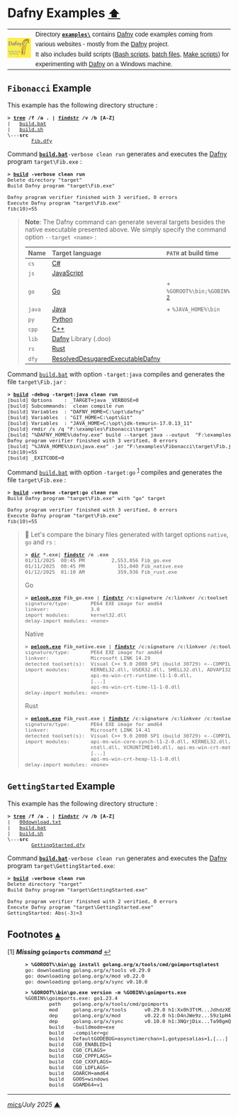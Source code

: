 # <span id="top">Dafny Examples</span> <span style="font-size:90%;">[⬆](../README.md#top)</span>

<table style="font-family:Helvetica,Arial;line-height:1.6;">
  <tr>
  <td style="border:0;padding:0 10px 0 0;min-width:25%;"><a href="https://dafny.org/" rel="external"><img src="../docs/images/dafny-logo.jpg" width="100" alt="Dafny project"/></a></td>
  <td style="border:0;padding:0;vertical-align:text-top;">Directory <a href="."><strong><code>examples\</code></strong></a> contains <a href="https://dafny.org/" rel="external" title="Dafny">Dafny</a> code examples coming from various websites - mostly from the <a href="https://dafny.org/" rel="external" title="Dafny">Dafny</a> project.<br/>
  It also includes build scripts (<a href="https://tldp.org/LDP/Bash-Beginners-Guide/html/sect_02_01.html" rel="external">Bash scripts</a>, <a href="https://en.wikibooks.org/wiki/Windows_Batch_Scripting" rel="external">batch files</a>, <a href="https://makefiletutorial.com/" rel="external">Make scripts</a>) for experimenting with <a href="https://dafny.org/" rel="external">Dafny</a> on a Windows machine.</td>
  </tr>
</table>

## <span id="fib">`Fibonacci` Example</span>

This example has the following directory structure :

<pre style="font-size:80%;">
<b>&gt; <a href="https://learn.microsoft.com/en-us/windows-server/administration/windows-commands/tree" rel="external">tree</a> /f /a . | <a href="https://learn.microsoft.com/en-us/windows-server/administration/windows-commands/findstr" rel="external">findstr</a> /v /b [A-Z]</b>
|   <a href="./Fibonacci/build.bat">build.bat</a>
|   <a href="./Fibonacci/build.sh">build.sh</a>
\---<b>src</b>
        <a href="./Fibonacci/src/Fib.dfy">Fib.dfy</a>
</pre>

Command [**`build.bat`**](./Fibonacci/build.bat)`-verbose clean run` generates and executes the [Dafny] program `target\Fib.exe` :

<pre style="font-size:80%;">
<b>&gt; <a href="./Fibonacci/build.bat">build</a> -verbose clean run</b>
Delete directory "target"
Build Dafny program "target\Fib.exe"

Dafny program verifier finished with 3 verified, 0 errors
Execute Dafny program "target\Fib.exe"
fib(10)=55
</pre>

> **Note**: The Dafny command can generate several targets besides the native executable presented above. We simply specify the command option `--target <name>` :
>
> |  Name  | Target&nbsp;language | `PATH`&nbsp;at build time |
> |:-------|:-----------|:------------|
> | `cs`   | [C#][target_csharp] | |
> | `js`   | [JavaScript][target_javascript] | |
> | `go`   | [Go][target_golang] | + `%GOROOT%\bin;%GOBIN%` <sup id="anchor_02">[2](#footnote_02)</sup> |
> | `java` | [Java][target_java] | + `%JAVA_HOME%\bin` |
> | `py`   | [Python][target_python] | |
> | `cpp`  | [C++][target_cpp] | |
> | `lib`  | [Dafny][target_dafny] Library (.doo) | |
> | `rs`   | [Rust][target_rust] | |
> | `dfy`  | [ResolvedDesugaredExecutableDafny][target_desugared] | |

Command [`build.bat`](./Fibonacci/build.bat) with option `-target:java` compiles and generates the file `target\Fib.jar` :

<pre style="font-size:80%;">
<b>&gt; <a href="./Fibonacci/build.bat">build</a> -debug -target:java clean run</b>
[build] Options    : _TARGET=java _VERBOSE=0
[build] Subcommands:  clean compile run
[build] Variables  : "DAFNY_HOME=C:\opt\dafny"
[build] Variables  : "GIT_HOME=C:\opt\Git"
[build] Variables  : "JAVA_HOME=C:\opt\jdk-temurin-17.0.13_11"
[build] rmdir /s /q "F:\examples\Fibonacci\target"
[build] "%DAFNY_HOME%\dafny.exe" build --target java --output  "F:\examples\Fibonacci\target\Fib.jar"  "F:\examples\Fibonacci\src\Fib.dfy"
Dafny program verifier finished with 3 verified, 0 errors
[build] "%JAVA_HOME%\bin\java.exe" -jar "F:\examples\Fibonacci\target\Fib.jar"
fib(10)=55
[build] _EXITCODE=0
</pre>

Command [`build.bat`](./Fibonacci/build.bat) with option `-target:go` <sup id="anchor_01">[1](#footnote_01)</sup> compiles and generates the file `target\Fib.exe` :

<pre style="font-size:80%;">
<b>&gt; <a href="./Fibonacci/build.bat">build</a> -verbose -target:go clean run</b>
Build Dafny program "target\Fib.exe" with "go" target

Dafny program verifier finished with 3 verified, 0 errors
Execute Dafny program "target\Fib.exe"
fib(10)=55
</pre>

> **:mag_right:** Let's compare the binary files generated with target options `native`, `go` and `rs` :
> <pre style="font-size:80%;">
> <b>&gt; <a href="https://learn.microsoft.com/en-us/windows-server/administration/windows-commands/dir" rel="external">dir</a> *.exe| <a href="https://learn.microsoft.com/en-us/windows-server/administration/windows-commands/findstr" rel="external">findstr</a> /e .exe</b>
> 01/11/2025  08:45 PM         2,553,856 Fib_go.exe
> 01/11/2025  08:45 PM           151,040 Fib_native.exe
> 01/12/2025  01:10 AM           359,936 Fib_rust.exe
> </pre>
> Go
> <pre style="font-size:80%;">
> <b>&gt; <a href="">pelook.exe</a> Fib_go.exe | <a href="https://learn.microsoft.com/en-us/windows-server/administration/windows-commands/findstr" rel="external">findstr</a> /c:signature /c:linkver /c:toolset /c:modules:</b>
> signature/type:       PE64 EXE image for amd64
> linkver:              3.0
> import modules:       kernel32.dll
> delay-import modules: &lt;none>
> </pre>
> Native
> <pre style="font-size:80%;">
> <b>&gt; <a href="">pelook.exe</a> Fib_native.exe | <a href="https://learn.microsoft.com/en-us/windows-server/administration/windows-commands/findstr" rel="external">findstr</a> /c:signature /c:linkver /c:toolset /c:modules:</b>
> signature/type:       PE64 EXE image for amd64
> linkver:              Microsoft LINK 14.29
> detected toolset(s):  Visual C++ 9.0 2008 SP1 (build 30729) <--COMPILER(s)
> import modules:       KERNEL32.dll, USER32.dll, SHELL32.dll, ADVAPI32.dll,
>                       api-ms-win-crt-runtime-l1-1-0.dll,
>                       [...]
>                       api-ms-win-crt-time-l1-1-0.dll
> delay-import modules: &lt;none>
> </pre>
> Rust
> <pre style="font-size:80%;">
> <b>&gt; <a href="">pelook.exe</a> Fib_rust.exe | <a href="https://learn.microsoft.com/en-us/windows-server/administration/windows-commands/findstr" rel="external">findstr</a> /c:signature /c:linkver /c:toolset /c:modules:</b>
> signature/type:       PE64 EXE image for amd64
> linkver:              Microsoft LINK 14.41
> detected toolset(s):  Visual C++ 9.0 2008 SP1 (build 30729) <--COMPILER(s)
> import modules:       api-ms-win-core-synch-l1-2-0.dll, KERNEL32.dll,
>                       ntdll.dll, VCRUNTIME140.dll, api-ms-win-crt-math-l1-1-0.dll,
>                       [...]
>                       api-ms-win-crt-heap-l1-1-0.dll
> delay-import modules: &lt;none>
> </pre>

<!--================================================================-->
## <span id="getting_started">`GettingStarted` Example</span>

This example has the following directory structure :

<pre style="font-size:80%;">
<b>&gt; <a href="https://learn.microsoft.com/en-us/windows-server/administration/windows-commands/tree" rel="external">tree</a> /f /a . | <a href="https://learn.microsoft.com/en-us/windows-server/administration/windows-commands/findstr" rel="external">findstr</a> /v /b [A-Z]</b>
|   <a href="./GettingStarted/00download.txt">00download.txt</a>
|   <a href="./GettingStarted/build.bat">build.bat</a>
|   <a href="./GettingStarted/build.sh">build.sh</a>
\---<b>src</b>
        <a href="./GettingStarted/src/GettingStarted.dfy">GettingStarted.dfy</a>
</pre>

Command [**`build.bat`**](./GettingStarted/build.bat)`-verbose clean run` generates and executes the [Dafny] program `target\GettingStarted.exe`:

<pre style="font-size:80%;">
<b>&gt; <a href="./GettingStarted/build.bat">build</a> -verbose clean run</b>
Delete directory "target"
Build Dafny program "target\GettingStarted.exe"

Dafny program verifier finished with 2 verified, 0 errors
Execute Dafny program "target\GettingStarted.exe"
GettingStarted: Abs(-3)=3
</pre>

<!--=======================================================================-->

## <span id="footnotes">Footnotes</span> [**&#x25B4;**](#top)

<span id="footnote_01">[1]</span> ***Missing* <code>goimports</code> *command*** [↩](#anchor_01)

<dl><dd>
<pre style="font-size:80%;">
<b>&gt; %GOROOT%\bin\<a href="https://pkg.go.dev/cmd/go" rel="external">go</a> install golang.org/x/tools/cmd/goimports@latest</b>
go: downloading golang.org/x/tools v0.29.0
go: downloading golang.org/x/mod v0.22.0
go: downloading golang.org/x/sync v0.10.0
</pre>

<pre style="font-size:80%;">
<b>&gt; %GOROOT%\bin\go.exe version -m %GOBIN%\goimports.exe</b>
%GOBIN%\goimports.exe: go1.23.4
        path    golang.org/x/tools/cmd/goimports
        mod     golang.org/x/tools      v0.29.0 h1:Xx0h3TtM...JdhdzXE=
        dep     golang.org/x/mod        v0.22.0 h1:D4nJWe9z...59z1pH4=
        dep     golang.org/x/sync       v0.10.0 h1:3NQrjDix...Ta98gmQ=
        build   -buildmode=exe
        build   -compiler=gc
        build   DefaultGODEBUG=asynctimerchan=1,gotypesalias=1,[...]
        build   CGO_ENABLED=1
        build   CGO_CFLAGS=
        build   CGO_CPPFLAGS=
        build   CGO_CXXFLAGS=
        build   CGO_LDFLAGS=
        build   GOARCH=amd64
        build   GOOS=windows
        build   GOAMD64=v1
</pre>
</dd></dl>

***

*[mics](https://lampwww.epfl.ch/~michelou/)/July 2025* [**&#9650;**](#top)
<span id="bottom">&nbsp;</span>

<!-- link refs -->

[dafny]: https://dafny.org/
[target_cpp]: https://github.com/dafny-lang/dafny/tree/master/Source/DafnyCore/Backends/Cplusplus
[target_csharp]: https://github.com/dafny-lang/dafny/tree/master/Source/DafnyCore/Backends/CSharp
[target_dafny]: https://github.com/dafny-lang/dafny/tree/master/Source/DafnyCore/Backends/Dafny
[target_desugared]: https://github.com/dafny-lang/dafny/tree/master/Source/DafnyCore/Backends/ResolvedDesugaredExecutableDafny
[target_golang]: https://github.com/dafny-lang/dafny/tree/master/Source/DafnyCore/Backends/GoLang
[target_java]: https://github.com/dafny-lang/dafny/tree/master/Source/DafnyCore/Backends/Java
[target_javascript]: https://github.com/dafny-lang/dafny/tree/master/Source/DafnyCore/Backends/JavaScript
[target_python]: https://github.com/dafny-lang/dafny/tree/master/Source/DafnyCore/Backends/Python
[target_rust]: https://github.com/dafny-lang/dafny/tree/master/Source/DafnyCore/Backends/Rust
